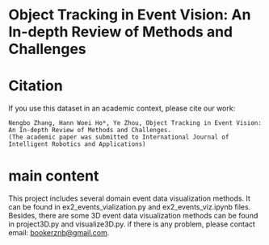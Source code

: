 # Object Tracking in Event Vision: An In-depth Review of Methods and Challenges

# Citation
If you use this dataset in an academic context, please cite our work:
````
Nengbo Zhang, Hann Woei Ho*, Ye Zhou, Object Tracking in Event Vision: An In-depth Review of Methods and Challenges.
(The academic paper was submitted to International Journal of Intelligent Robotics and Applications)
````

# main content 
This project includes several domain event data visualization methods. It can be found in ex2_events_vialization.py and ex2_events_viz.ipynb files. 
Besides, there are some 3D event data visualization methods can be found in project3D.py and visualize3D.py. if there is any problem, please contact email: bookerznb@gmail.com.
